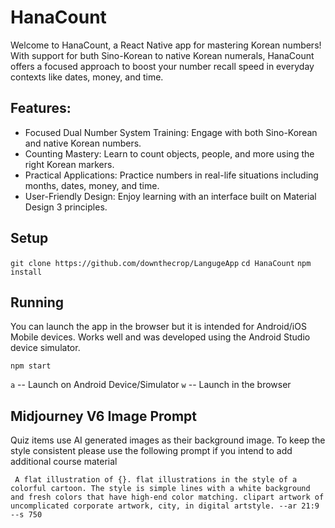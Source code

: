 
# HanaCount

Welcome to HanaCount, a React Native app for mastering Korean numbers! With support for buth Sino-Korean to native Korean numerals, HanaCount offers a focused approach to boost your number recall speed in everyday contexts like dates, money, and time.

## Features:
- Focused Dual Number System Training: Engage with both Sino-Korean and native Korean numbers.
- Counting Mastery: Learn to count objects, people, and more using the right Korean markers.
- Practical Applications: Practice numbers in real-life situations including months, dates, money, and time.
- User-Friendly Design: Enjoy learning with an interface built on Material Design 3 principles.


## Setup

`git clone https://github.com/downthecrop/LangugeApp`
`cd HanaCount`
`npm install`


## Running

You can launch the app in the browser but it is intended for Android/iOS Mobile devices. Works well and was developed using the Android Studio device simulator.

`npm start`

`a` -- Launch on Android Device/Simulator
`w` -- Launch in the browser

## Midjourney V6 Image Prompt

Quiz items use AI generated images as their background image. To keep the style consistent please use the following prompt if you intend to add additional course material

```
 A flat illustration of {}. flat illustrations in the style of a colorful cartoon. The style is simple lines with a white background and fresh colors that have high-end color matching. clipart artwork of uncomplicated corporate artwork, city, in digital artstyle. --ar 21:9 --s 750
```